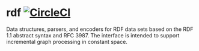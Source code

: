 # rdf [![CircleCI](https://circleci.com/gh/TravisWhitaker/rdf/tree/master.svg?style=svg)](https://circleci.com/gh/TravisWhitaker/rdf/tree/master)

Data structures, parsers, and encoders for RDF data sets based on the RDF 1.1
abstract syntax and RFC 3987. The interface is intended to support incremental
graph processing in constant space.
